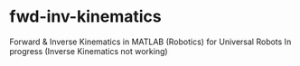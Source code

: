 # fwd-inv-kinematics
Forward &amp; Inverse Kinematics in MATLAB (Robotics) for Universal Robots
In progress (Inverse Kinematics not working)

